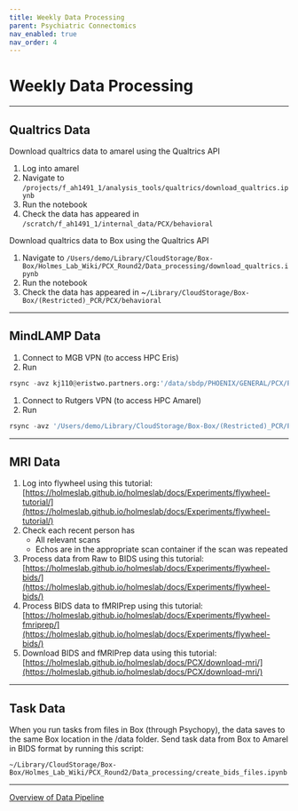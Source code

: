 ```yaml
---
title: Weekly Data Processing
parent: Psychiatric Connectomics
nav_enabled: true
nav_order: 4
---
```

# Weekly Data Processing

---
## Qualtrics Data

Download qualtrics data to amarel using the Qualtrics API 

1. Log into amarel
2. Navigate to `/projects/f_ah1491_1/analysis_tools/qualtrics/download_qualtrics.ipynb`
3. Run the notebook
4. Check the data has appeared in `/scratch/f_ah1491_1/internal_data/PCX/behavioral`

Download qualtrics data to Box using the Qualtrics API 

1. Navigate to `/Users/demo/Library/CloudStorage/Box-Box/Holmes_Lab_Wiki/PCX_Round2/Data_processing/download_qualtrics.ipynb`
2. Run the notebook
3. Check the data has appeared in ~`/Library/CloudStorage/Box-Box/(Restricted)_PCR/PCX/behavioral`

---

## MindLAMP Data

1. Connect to MGB VPN (to access HPC Eris)
2. Run 

```python
rsync -avz kj110@eristwo.partners.org:'/data/sbdp/PHOENIX/GENERAL/PCX/PC*' '/Users/demo/Library/CloudStorage/Box-Box/(Restricted)_PCR/PCX/mindlamp_mri_data/data'
```

1. Connect to Rutgers VPN (to access HPC Amarel)
2. Run

```python
rsync -avz '/Users/demo/Library/CloudStorage/Box-Box/(Restricted)_PCR/PCX/mindlamp_mri_data/data' kj537@amarel.rutgers.edu:'/scratch/f_ah1491_1/internal_data/PCX'
```

---

## MRI Data

1. Log into flywheel using this tutorial: [https://holmeslab.github.io/holmeslab/docs/Experiments/flywheel-tutorial/](https://holmeslab.github.io/holmeslab/docs/Experiments/flywheel-tutorial/)
2. Check each recent person has 
    - All relevant scans
    - Echos are in the appropriate scan container if the scan was repeated
3. Process data from Raw to BIDS using this tutorial:[https://holmeslab.github.io/holmeslab/docs/Experiments/flywheel-bids/](https://holmeslab.github.io/holmeslab/docs/Experiments/flywheel-bids/) 
4. Process BIDS data to fMRIPrep using this tutorial: [https://holmeslab.github.io/holmeslab/docs/Experiments/flywheel-fmriprep/](https://holmeslab.github.io/holmeslab/docs/Experiments/flywheel-bids/) 
5. Download BIDS and fMRIPrep data using this tutorial: [https://holmeslab.github.io/holmeslab/docs/PCX/download-mri/](https://holmeslab.github.io/holmeslab/docs/PCX/download-mri/) 
    

---

## Task Data

When you run tasks from files in Box (through Psychopy), the data saves to the same Box location in the /data folder. Send task data from Box to Amarel in BIDS format by running this script: 

`~/Library/CloudStorage/Box-Box/Holmes_Lab_Wiki/PCX_Round2/Data_processing/create_bids_files.ipynb`

---

[Overview of Data Pipeline](https://www.notion.so/Overview-of-Data-Pipeline-25ecf00eb93680c09f1ac3f54ed16e75?pvs=21)